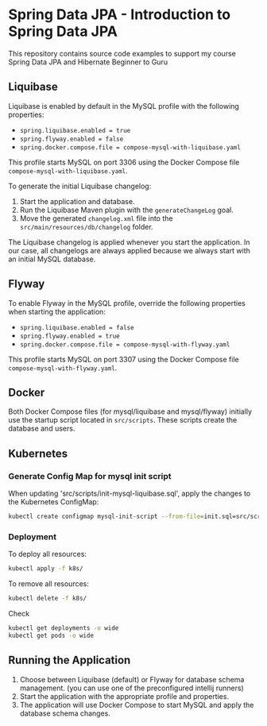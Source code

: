 # Spring Data JPA - Introduction to Spring Data JPA

This repository contains source code examples to support my course Spring Data JPA and Hibernate Beginner to Guru

## Liquibase

Liquibase is enabled by default in the MySQL profile with the following properties:
- `spring.liquibase.enabled = true`
- `spring.flyway.enabled = false`
- `spring.docker.compose.file = compose-mysql-with-liquibase.yaml`

This profile starts MySQL on port 3306 using the Docker Compose file `compose-mysql-with-liquibase.yaml`.

To generate the initial Liquibase changelog:

1. Start the application and database.
2. Run the Liquibase Maven plugin with the `generateChangeLog` goal.
3. Move the generated `changelog.xml` file into the `src/main/resources/db/changelog` folder.

The Liquibase changelog is applied whenever you start the application. In our case, all changelogs are always applied because we always start with an initial MySQL database.

## Flyway

To enable Flyway in the MySQL profile, override the following properties when starting the application:
- `spring.liquibase.enabled = false`
- `spring.flyway.enabled = true`
- `spring.docker.compose.file = compose-mysql-with-flyway.yaml`

This profile starts MySQL on port 3307 using the Docker Compose file `compose-mysql-with-flyway.yaml`.

## Docker

Both Docker Compose files (for mysql/liquibase and mysql/flyway) initially use the startup script located in `src/scripts`. These scripts create the database and users.

## Kubernetes

### Generate Config Map for mysql init script

When updating 'src/scripts/init-mysql-liquibase.sql', apply the changes to the Kubernetes ConfigMap:
```bash
kubectl create configmap mysql-init-script --from-file=init.sql=src/scripts/init-mysql-liquibase.sql --dry-run=client -o yaml | Out-File -Encoding utf8 k8s/mysql-init-script-configmap.yaml
```

### Deployment

To deploy all resources:
```bash
kubectl apply -f k8s/
```

To remove all resources:
```bash
kubectl delete -f k8s/
```

Check
```bash
kubectl get deployments -o wide
kubectl get pods -o wide
```

## Running the Application
1. Choose between Liquibase (default) or Flyway for database schema management. (you can use one of the preconfigured intellij runners)
2. Start the application with the appropriate profile and properties.
3. The application will use Docker Compose to start MySQL and apply the database schema changes.